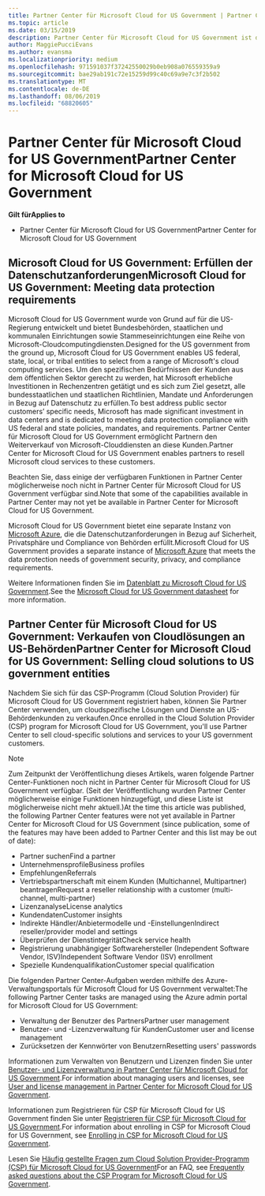 ```yaml
---
title: Partner Center für Microsoft Cloud for US Government | Partner Center für Microsoft Cloud for US Government
ms.topic: article
ms.date: 03/15/2019
description: Partner Center für Microsoft Cloud for US Government ist das Unternehmensportal für Microsoft-Partner, die Microsoft-Cloudlösungen für Kunden anbieten möchten, die mit Regierungsbehörden in den USA arbeiten.
author: MaggiePucciEvans
ms.author: evansma
ms.localizationpriority: medium
ms.openlocfilehash: 971591037f37242550029b0eb908a076559359a9
ms.sourcegitcommit: bae29ab191c72e15259d99c40c69a9e7c3f2b502
ms.translationtype: MT
ms.contentlocale: de-DE
ms.lasthandoff: 08/06/2019
ms.locfileid: "68820605"
---
```

# <a name="partner-center-for-microsoft-cloud-for-us-government"></a><span data-ttu-id="1f499-103">Partner Center für Microsoft Cloud for US Government</span><span class="sxs-lookup"><span data-stu-id="1f499-103">Partner Center for Microsoft Cloud for US Government</span></span>

<span data-ttu-id="1f499-104">**Gilt für**</span><span class="sxs-lookup"><span data-stu-id="1f499-104">**Applies to**</span></span>

-  <span data-ttu-id="1f499-105">Partner Center für Microsoft Cloud for US Government</span><span class="sxs-lookup"><span data-stu-id="1f499-105">Partner Center for Microsoft Cloud for US Government</span></span>

## <a name="microsoft-cloud-for-us-government-meeting-data-protection-requirements"></a><span data-ttu-id="1f499-106">Microsoft Cloud for US Government: Erfüllen der Datenschutzanforderungen</span><span class="sxs-lookup"><span data-stu-id="1f499-106">Microsoft Cloud for US Government: Meeting data protection requirements</span></span> 

<span data-ttu-id="1f499-107">Microsoft Cloud for US Government wurde von Grund auf für die US-Regierung entwickelt und bietet Bundesbehörden, staatlichen und kommunalen Einrichtungen sowie Stammeseinrichtungen eine Reihe von Microsoft-Cloudcomputingdiensten.</span><span class="sxs-lookup"><span data-stu-id="1f499-107">Designed for the US government from the ground up, Microsoft Cloud for US Government enables US federal, state, local, or tribal entities to select from a range of Microsoft's cloud computing services.</span></span> <span data-ttu-id="1f499-108">Um den spezifischen Bedürfnissen der Kunden aus dem öffentlichen Sektor gerecht zu werden, hat Microsoft erhebliche Investitionen in Rechenzentren getätigt und es sich zum Ziel gesetzt, alle bundesstaatlichen und staatlichen Richtlinien, Mandate und Anforderungen in Bezug auf Datenschutz zu erfüllen.</span><span class="sxs-lookup"><span data-stu-id="1f499-108">To best address public sector customers’ specific needs, Microsoft has made significant investment in data centers and is dedicated to meeting data protection compliance with US federal and state policies, mandates, and requirements.</span></span> <span data-ttu-id="1f499-109">Partner Center für Microsoft Cloud for US Government ermöglicht Partnern den Weiterverkauf von Microsoft-Clouddiensten an diese Kunden.</span><span class="sxs-lookup"><span data-stu-id="1f499-109">Partner Center for Microsoft Cloud for US Government enables partners to resell Microsoft cloud services to these customers.</span></span>

<span data-ttu-id="1f499-110">Beachten Sie, dass einige der verfügbaren Funktionen in Partner Center möglicherweise noch nicht in Partner Center für Microsoft Cloud for US Government verfügbar sind.</span><span class="sxs-lookup"><span data-stu-id="1f499-110">Note that some of the capabilities available in Partner Center may not yet be available in Partner Center for Microsoft Cloud for US Government.</span></span>

<span data-ttu-id="1f499-111">Microsoft Cloud for US Government bietet eine separate Instanz von [Microsoft Azure](https://azure.microsoft.com/overview/clouds/government/), die die Datenschutzanforderungen in Bezug auf Sicherheit, Privatsphäre und Compliance von Behörden erfüllt.</span><span class="sxs-lookup"><span data-stu-id="1f499-111">Microsoft Cloud for US Government provides a separate instance of [Microsoft Azure](https://azure.microsoft.com/overview/clouds/government/) that meets the data protection needs of government security, privacy, and compliance requirements.</span></span> 

<span data-ttu-id="1f499-112">Weitere Informationen finden Sie im [Datenblatt zu Microsoft Cloud for US Government](https://download.microsoft.com/download/C/9/C/C9CA3002-DFC4-4ADA-841F-DF42AEC042FB/Microsoft_Azure_Government_Datasheet_EN_US.PDF).</span><span class="sxs-lookup"><span data-stu-id="1f499-112">See the [Microsoft Cloud for US Government datasheet](https://download.microsoft.com/download/C/9/C/C9CA3002-DFC4-4ADA-841F-DF42AEC042FB/Microsoft_Azure_Government_Datasheet_EN_US.PDF) for more information.</span></span>

## <a name="partner-center-for-microsoft-cloud-for-us-government-selling-cloud-solutions-to-us-government-entities"></a><span data-ttu-id="1f499-113">Partner Center für Microsoft Cloud for US Government: Verkaufen von Cloudlösungen an US-Behörden</span><span class="sxs-lookup"><span data-stu-id="1f499-113">Partner Center for Microsoft Cloud for US Government: Selling cloud solutions to US government entities</span></span>

<span data-ttu-id="1f499-114">Nachdem Sie sich für das CSP-Programm (Cloud Solution Provider) für Microsoft Cloud for US Government registriert haben, können Sie Partner Center verwenden, um cloudspezifische Lösungen und Dienste an US-Behördenkunden zu verkaufen.</span><span class="sxs-lookup"><span data-stu-id="1f499-114">Once enrolled in the Cloud Solution Provider (CSP) program for Microsoft Cloud for US Government, you'll use Partner Center to sell cloud-specific solutions and services to your US government customers.</span></span> 

> [!NOTE]  
> <span data-ttu-id="1f499-115">Zum Zeitpunkt der Veröffentlichung dieses Artikels, waren folgende Partner Center-Funktionen noch nicht in Partner Center für Microsoft Cloud for US Government verfügbar. (Seit der Veröffentlichung wurden Partner Center möglicherweise einige Funktionen hinzugefügt, und diese Liste ist möglicherweise nicht mehr aktuell.)</span><span class="sxs-lookup"><span data-stu-id="1f499-115">At the time this article was published, the following Partner Center features were not yet available in Partner Center for Microsoft Cloud for US Government (since publication, some of the features may have been added to Partner Center and this list may be out of date):</span></span>

- <span data-ttu-id="1f499-116">Partner suchen</span><span class="sxs-lookup"><span data-stu-id="1f499-116">Find a partner</span></span>
- <span data-ttu-id="1f499-117">Unternehmensprofile</span><span class="sxs-lookup"><span data-stu-id="1f499-117">Business profiles</span></span>
- <span data-ttu-id="1f499-118">Empfehlungen</span><span class="sxs-lookup"><span data-stu-id="1f499-118">Referrals</span></span>
- <span data-ttu-id="1f499-119">Vertriebspartnerschaft mit einem Kunden (Multichannel, Multipartner) beantragen</span><span class="sxs-lookup"><span data-stu-id="1f499-119">Request a reseller relationship with a customer (multi-channel, multi-partner)</span></span>
- <span data-ttu-id="1f499-120">Lizenzanalyse</span><span class="sxs-lookup"><span data-stu-id="1f499-120">License analytics</span></span>
- <span data-ttu-id="1f499-121">Kundendaten</span><span class="sxs-lookup"><span data-stu-id="1f499-121">Customer insights</span></span>
- <span data-ttu-id="1f499-122">Indirekte Händler/Anbietermodelle und -Einstellungen</span><span class="sxs-lookup"><span data-stu-id="1f499-122">Indirect reseller/provider model and settings</span></span>
- <span data-ttu-id="1f499-123">Überprüfen der Dienstintegrität</span><span class="sxs-lookup"><span data-stu-id="1f499-123">Check service health</span></span>
- <span data-ttu-id="1f499-124">Registrierung unabhängiger Softwarehersteller (Independent Software Vendor, ISV)</span><span class="sxs-lookup"><span data-stu-id="1f499-124">Independent Software Vendor (ISV) enrollment</span></span>
- <span data-ttu-id="1f499-125">Spezielle Kundenqualifikation</span><span class="sxs-lookup"><span data-stu-id="1f499-125">Customer special qualification</span></span>

<span data-ttu-id="1f499-126">Die folgenden Partner Center-Aufgaben werden mithilfe des Azure-Verwaltungsportals für Microsoft Cloud for US Government verwaltet:</span><span class="sxs-lookup"><span data-stu-id="1f499-126">The following Partner Center tasks are managed using the Azure admin portal for Microsoft Cloud for US Government:</span></span> 

-   <span data-ttu-id="1f499-127">Verwaltung der Benutzer des Partners</span><span class="sxs-lookup"><span data-stu-id="1f499-127">Partner user management</span></span>
-   <span data-ttu-id="1f499-128">Benutzer- und -Lizenzverwaltung für Kunden</span><span class="sxs-lookup"><span data-stu-id="1f499-128">Customer user and license management</span></span>
-   <span data-ttu-id="1f499-129">Zurücksetzen der Kennwörter von Benutzern</span><span class="sxs-lookup"><span data-stu-id="1f499-129">Resetting users' passwords</span></span>

<span data-ttu-id="1f499-130">Informationen zum Verwalten von Benutzern und Lizenzen finden Sie unter [Benutzer- und Lizenzverwaltung in Partner Center für Microsoft Cloud for US Government](user-management-in-partner-center-for-microsoft-us-govt-cloud.md).</span><span class="sxs-lookup"><span data-stu-id="1f499-130">For information about managing users and licenses, see [User and license management in Partner Center for Microsoft Cloud for US Government](user-management-in-partner-center-for-microsoft-us-govt-cloud.md).</span></span>

<span data-ttu-id="1f499-131">Informationen zum Registrieren für CSP für Microsoft Cloud for US Government finden Sie unter [Registrieren für CSP für Microsoft Cloud for US Government](enroll-in-csp-for-microsoft-us-govt-cloud.md).</span><span class="sxs-lookup"><span data-stu-id="1f499-131">For information about enrolling in CSP for Microsoft Cloud for US Government, see [Enrolling in CSP for Microsoft Cloud for US Government](enroll-in-csp-for-microsoft-us-govt-cloud.md).</span></span>

<span data-ttu-id="1f499-132">Lesen Sie [Häufig gestellte Fragen zum Cloud Solution Provider-Programm (CSP) für Microsoft Cloud for US Government](faq-for-us-govt-cloud.md)</span><span class="sxs-lookup"><span data-stu-id="1f499-132">For an FAQ, see [Frequently asked questions about the CSP Program for Microsoft Cloud for US Government](faq-for-us-govt-cloud.md).</span></span>